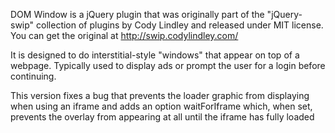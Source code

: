 DOM Window is a jQuery plugin that was originally part of the "jQuery-swip" collection of plugins by Cody Lindley and released under MIT license. You can get the original at http://swip.codylindley.com/

It is designed to do interstitial-style "windows" that appear on top of a webpage. Typically used to display ads or prompt the user for a login before continuing.

This version fixes a bug that prevents the loader graphic from displaying when using an iframe and adds an option waitForIframe which, when set, prevents the overlay from appearing at all until the iframe has fully loaded